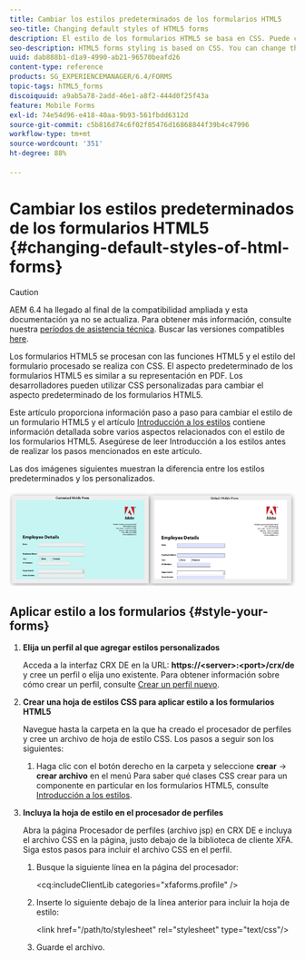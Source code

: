 ```yaml
---
title: Cambiar los estilos predeterminados de los formularios HTML5
seo-title: Changing default styles of HTML5 forms
description: El estilo de los formularios HTML5 se basa en CSS. Puede cambiar los estilos predeterminados del formulario.
seo-description: HTML5 forms styling is based on CSS. You can change the default styles of the form.
uuid: dab888b1-d1a9-4990-ab21-96570beafd26
content-type: reference
products: SG_EXPERIENCEMANAGER/6.4/FORMS
topic-tags: hTML5_forms
discoiquuid: a9ab5a78-2add-46e1-a8f2-444d0f25f43a
feature: Mobile Forms
exl-id: 74e54d96-e418-40aa-9b93-561fbdd6312d
source-git-commit: c5b816d74c6f02f85476d16868844f39b4c47996
workflow-type: tm+mt
source-wordcount: '351'
ht-degree: 88%

---
```


# Cambiar los estilos predeterminados de los formularios HTML5 {#changing-default-styles-of-html-forms}

>[!CAUTION]
>
>AEM 6.4 ha llegado al final de la compatibilidad ampliada y esta documentación ya no se actualiza. Para obtener más información, consulte nuestra [períodos de asistencia técnica](https://helpx.adobe.com/es/support/programs/eol-matrix.html). Buscar las versiones compatibles [here](https://experienceleague.adobe.com/docs/).

Los formularios HTML5 se procesan con las funciones HTML5 y el estilo del formulario procesado se realiza con CSS. El aspecto predeterminado de los formularios HTML5 es similar a su representación en PDF. Los desarrolladores pueden utilizar CSS personalizadas para cambiar el aspecto predeterminado de los formularios HTML5.

Este artículo proporciona información paso a paso para cambiar el estilo de un formulario HTML5 y el artículo [Introducción a los estilos](/help/forms/using/css-styles.md) contiene información detallada sobre varios aspectos relacionados con el estilo de los formularios HTML5. Asegúrese de leer Introducción a los estilos antes de realizar los pasos mencionados en este artículo.

Las dos imágenes siguientes muestran la diferencia entre los estilos predeterminados y los personalizados.

![picture-002-small](assets/pictures-002-small.png)

## Aplicar estilo a los formularios {#style-your-forms}

1. **Elija un perfil al que agregar estilos personalizados**

   Acceda a la interfaz CRX DE en la URL: **https://&lt;server>:&lt;port>/crx/de** y cree un perfil o elija uno existente. Para obtener información sobre cómo crear un perfil, consulte [Crear un perfil nuevo](/help/forms/using/custom-profile.md).

1. **Crear una hoja de estilos CSS para aplicar estilo a los formularios HTML5**

   Navegue hasta la carpeta en la que ha creado el procesador de perfiles y cree un archivo de hoja de estilo CSS. Los pasos a seguir son los siguientes:

   1. Haga clic con el botón derecho en la carpeta y seleccione **crear** -> **crear archivo** en el menú
   Para saber qué clases CSS crear para un componente en particular en los formularios HTML5, consulte [Introducción a los estilos](/help/forms/using/css-styles.md).

1. **Incluya la hoja de estilo en el procesador de perfiles**

   Abra la página Procesador de perfiles (archivo jsp) en CRX DE e incluya el archivo CSS en la página, justo debajo de la biblioteca de cliente XFA. Siga estos pasos para incluir el archivo CSS en el perfil.

   1. Busque la siguiente línea en la página del procesador:

      &lt;cq:includeClientLib categories=&quot;xfaforms.profile&quot; />

   1. Inserte lo siguiente debajo de la línea anterior para incluir la hoja de estilo:

      &lt;link href=&quot;/path/to/stylesheet&quot; rel=&quot;stylesheet&quot; type=&quot;text/css&quot;/>

   1. Guarde el archivo.
